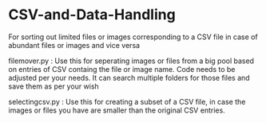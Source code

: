 # CSV-and-Data-Handling
For sorting out limited files or images corresponding to a CSV file in case of abundant files or images and vice versa

filemover.py : Use this for seperating images or files from a big pool based on entries of CSV containg the file or image name. Code needs to be adjusted per your needs. It can search multiple folders for those files and save them as per your wish

selectingcsv.py : Use this for creating a subset of a CSV file, in case the images or files you have are smaller than the original CSV entries.
